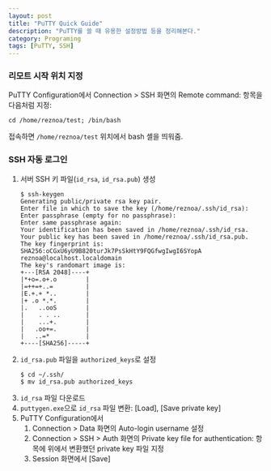 ```yaml
---
layout: post
title: "PuTTY Quick Guide"
description: "PuTTY를 쓸 때 유용한 설정방법 등을 정리해본다."
category: Programing
tags: [PuTTY, SSH]
---
```


### 리모트 시작 위치 지정

PuTTY Configuration에서
Connection > SSH 화면의 Remote command: 항목을 다음처럼 지정:

~~~
cd /home/reznoa/test; /bin/bash
~~~

접속하면 `/home/reznoa/test` 위치에서 bash 셸을 띄워줌.



### SSH 자동 로그인

1.	서버 SSH 키 파일(`id_rsa`, `id_rsa.pub`) 생성
	~~~
	$ ssh-keygen
	Generating public/private rsa key pair.
	Enter file in which to save the key (/home/reznoa/.ssh/id_rsa):
	Enter passphrase (empty for no passphrase):
	Enter same passphrase again:
	Your identification has been saved in /home/reznoa/.ssh/id_rsa.
	Your public key has been saved in /home/reznoa/.ssh/id_rsa.pub.
	The key fingerprint is:
	SHA256:oCGxU6yU9B820turJk7PsSkHtY9FQGfwgIwgI6SYopA reznoa@localhost.localdomain
	The key's randomart image is:
	+---[RSA 2048]----+
	|*+o=.o+.o        |
	|=++=+..=         |
	|E.+.+ *..        |
	|+ .o *.*.        |
	|.   ..ooS        |
	|    . . ..       |
	|    ...+.        |
	|   .oo+=.        |
	|   ..=*          |
	+----[SHA256]-----+
	~~~
2.	`id_rsa.pub` 파일을 `authorized_keys`로 설정
	~~~
	$ cd ~/.ssh/
	$ mv id_rsa.pub authorized_keys
	~~~
3.	`id_rsa` 파일 다운로드
4.	`puttygen.exe`으로 `id_rsa` 파일 변환: [Load], [Save private key]
5.	PuTTY Configuration에서
	1.	Connection > Data 화면의 Auto-login username 설정
	2.	Connection > SSH > Auth 화면의 Private key file for authentication: 항목에 위에서 변환했던 private key 파일 지정
	3.	Session 화면에서 [Save]
